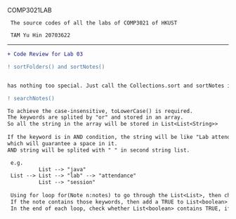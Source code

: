 COMP3021LAB
     
     The source codes of all the labs of COMP3021 of HKUST

     TAM Yu Hin 20703622
     
-----------------------------------------------------

```diff 
+ Code Review for Lab 03 

! sortFolders() and sortNotes()


has nothing too special. Just call the Collections.sort and sortNotes in a for loop.

! searchNotes()

To achieve the case-insensitive, toLowerCase() is required. 
The keywords are splited by "or" and stored in an array.
So all the string in the array will be stored in List<List<String>>
 
If the keyword is in AND condition, the string will be like "Lab attendance", 
which will guarantee a space in it.
AND string will be splited with " " in second string list. 

 e.g.
          List --> "java"
 List --> List --> "lab" --> "attendance"
          List --> "session"
 
 Using for loop for(Note n:notes) to go through the List<List>, then checking it is OR or AND by the size of second list.
 If the note contains those keywords, then add a TRUE to List<boolean>.
 In the end of each loop, check whether List<boolean> contains TRUE, if true, then add(notes) else not.
